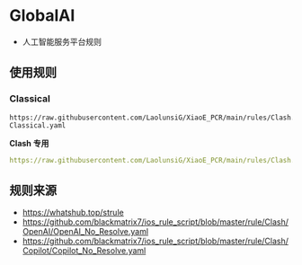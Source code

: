 # GlobalAI
- 人工智能服务平台规则


## 使用规则
### Classical
```
https://raw.githubusercontent.com/LaolunsiG/XiaoE_PCR/main/rules/Clash.Meta/AI_Global/AI_Global-Classical.yaml
```
**Clash 专用**
```yaml
https://raw.githubusercontent.com/LaolunsiG/XiaoE_PCR/main/rules/Clash.Meta/AI_Global/Clash-AI_Global-Classical.yaml
```

## 规则来源
- https://whatshub.top/strule
- https://github.com/blackmatrix7/ios_rule_script/blob/master/rule/Clash/OpenAI/OpenAI_No_Resolve.yaml
- https://github.com/blackmatrix7/ios_rule_script/blob/master/rule/Clash/Copilot/Copilot_No_Resolve.yaml
